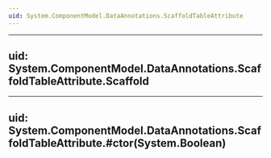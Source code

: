 ```yaml
---
uid: System.ComponentModel.DataAnnotations.ScaffoldTableAttribute
---
```


---
uid: System.ComponentModel.DataAnnotations.ScaffoldTableAttribute.Scaffold
---

---
uid: System.ComponentModel.DataAnnotations.ScaffoldTableAttribute.#ctor(System.Boolean)
---
